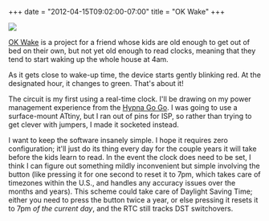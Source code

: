 ﻿+++
date = "2012-04-15T09:02:00-07:00"
title = "OK Wake"
+++



![](http://66.media.tumblr.com/tumblr_m2j0uj7FM71qjj3vh.png)

[OK Wake](https://github.com/sowbug/ok-wake) is a project for a friend whose
kids are old enough to get out of bed on their own, but not yet old enough to
read clocks, meaning that they tend to start waking up the whole house at 4am.

As it gets close to wake-up time, the device starts gently blinking red. At
the designated hour, it changes to green. That's about it!

The circuit is my first using a real-time clock. I'll be drawing on my power
management experience from the [Hypna Go
Go](https://github.com/sowbug/hypnagogo). I was going to use a surface-mount
ATtiny, but I ran out of pins for ISP, so rather than trying to get clever
with jumpers, I made it socketed instead.

I want to keep the software insanely simple. I hope it requires zero
configuration; it'll just do its thing every day for the couple years it will
take before the kids learn to read. In the event the clock does need to be
set, I think I can figure out something mildly inconvenient but simple
involving the button (like pressing it for one second to reset it to 7pm,
which takes care of timezones within the U.S., and handles any accuracy issues
over the months and years). This scheme could take care of Daylight Saving
Time; either you need to press the button twice a year, or else pressing it
resets it to 7pm _of the current day_, and the RTC still tracks DST
switchovers.

